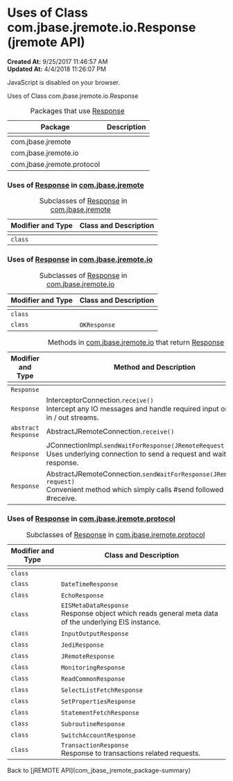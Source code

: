 # Uses of Class com.jbase.jremote.io.Response (jremote API)

**Created At:** 9/25/2017 11:46:57 AM  
**Updated At:** 4/4/2018 11:26:07 PM  

<script type="text/javascript"><!--
    try {
        if (location.href.indexOf('is-external=true') == -1) {
            parent.document.title="Uses of Class com.jbase.jremote.io.Response (jremote   API)";
        }
    }
    catch(err) {
    }
//--></script><noscript><div>JavaScript is disabled on your browser.</div></noscript><!-- ========= START OF TOP NAVBAR ======= -->
<!--   -->
Uses of Class
com.jbase.jremote.io.Response



| Package<br> | Description<br> |
| --- | --- |
<caption>&nbsp;<span>Packages that use <a href="/39250-io/com_jbase_jremote_io_response" title="class in com.jbase.jremote.io">Response</a></span><span class="tabEnd">&nbsp;</span>&nbsp;</caption>| com.jbase.jremote<br> |  <br> |
| com.jbase.jremote.io<br> |  <br> |
| com.jbase.jremote.protocol<br> |  <br> |






<!--   -->

### Uses of [Response](/39250-io/com_jbase_jremote_io_response "class in com.jbase.jremote.io") in [com.jbase.jremote](/30312-jagent/jremote-api)


| Modifier and Type<br> | Class and Description<br> |
| --- | --- |
<caption>&nbsp;<span>Subclasses of <a href="/39250-io/com_jbase_jremote_io_response" title="class in com.jbase.jremote.io">Response</a> in <a href="/30312-jagent/jremote-api">com.jbase.jremote</a></span><span class="tabEnd">&nbsp;</span>&nbsp;</caption>| `class `<br> | `JExecuteResults`<br>The results from an executed command.<br> |




<!--   -->

### Uses of [Response](/39250-io/com_jbase_jremote_io_response "class in com.jbase.jremote.io") in [com.jbase.jremote.io](/39250-io/com_jbase_jremote_io_package-summary)


| Modifier and Type<br> | Class and Description<br> |
| --- | --- |
<caption>&nbsp;<span>Subclasses of <a href="/39250-io/com_jbase_jremote_io_response" title="class in com.jbase.jremote.io">Response</a> in <a href="/39250-io/com_jbase_jremote_io_package-summary">com.jbase.jremote.io</a></span><span class="tabEnd">&nbsp;</span>&nbsp;</caption>| `class `<br> | `ErrorResponse` <br> |
| `class `<br> | `OKResponse` <br> |



| Modifier and Type<br> | Method and Description<br> |
| --- | --- |
<caption>&nbsp;<span>Methods in <a href="/39250-io/com_jbase_jremote_io_package-summary">com.jbase.jremote.io</a> that return <a href="/39250-io/com_jbase_jremote_io_response" title="class in com.jbase.jremote.io">Response</a></span><span class="tabEnd">&nbsp;</span>&nbsp;</caption>| `Response`<br> | JRemoteSocketConnection.`receive()` <br> |
| `Response`<br> | InterceptorConnection.`receive()`<br>Intercept any IO messages and handle required input or output on in / out streams.<br> |
| `abstract Response`<br> | AbstractJRemoteConnection.`receive()` <br> |
| `Response`<br> | JConnectionImpl.`sendWaitForResponse(JRemoteRequest req)`<br>Uses underlying connection to send a request and wait for the response.<br> |
| `Response`<br> | AbstractJRemoteConnection.`sendWaitForResponse(JRemoteRequest request)`<br>Convenient method which simply calls #send followed by #receive.<br> |




<!--   -->

### Uses of [Response](/39250-io/com_jbase_jremote_io_response "class in com.jbase.jremote.io") in [com.jbase.jremote.protocol](/39270-protocol/com_jbase_jremote_protocol_package-summary)


| Modifier and Type<br> | Class and Description<br> |
| --- | --- |
<caption>&nbsp;<span>Subclasses of <a href="/39250-io/com_jbase_jremote_io_response" title="class in com.jbase.jremote.io">Response</a> in <a href="/39270-protocol/com_jbase_jremote_protocol_package-summary">com.jbase.jremote.protocol</a></span><span class="tabEnd">&nbsp;</span>&nbsp;</caption>| `class `<br> | `ConvResponse` <br> |
| `class `<br> | `DateTimeResponse` <br> |
| `class `<br> | `EchoResponse` <br> |
| `class `<br> | `EISMetaDataResponse`<br>Response object which reads general meta data of the underlying EIS instance.<br> |
| `class `<br> | `InputOutputResponse` <br> |
| `class `<br> | `JediResponse` <br> |
| `class `<br> | `JRemoteResponse` <br> |
| `class `<br> | `MonitoringResponse` <br> |
| `class `<br> | `ReadCommonResponse` <br> |
| `class `<br> | `SelectListFetchResponse` <br> |
| `class `<br> | `SetPropertiesResponse` <br> |
| `class `<br> | `StatementFetchResponse` <br> |
| `class `<br> | `SubroutineResponse` <br> |
| `class `<br> | `SwitchAccountResponse` <br> |
| `class `<br> | `TransactionResponse`<br>Response to transactions related requests.<br> |
<!-- ======= START OF BOTTOM NAVBAR ====== -->
<!--   -->Back to [jREMOTE API](com_jbase_jremote_package-summary)


